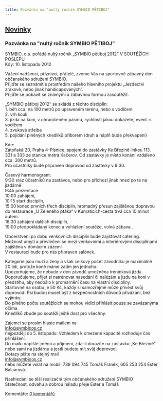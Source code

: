 ```yaml
---
title: Pozvánka na "nultý ročník SYMBIO PĚTIBOJ"
---
```

## [Novinky](index.php)

### Pozvánka na "nultý ročník SYMBIO PĚTIBOJ"

SYMBIO, o.s. pořádá nultý ročník „SYMBIO pětiboj 2012“ V SOUTĚŽÍCH POSLEPU  
Kdy: 10. listopadu 2012  
  
Vážení nadšenci, příznivci, přátelé, zveme Vás na sportovně zábavný den občanského sdružení SYMBIO.  
Přijďte se seznámit s prostředím našeho hlavního projektu „Jezdectví zrakově, nebo jinak handicapovaných“.  
Přijďte se pobavit se známými a zábavnou formou zasoutěžit.  
  
„SYMBIO pětiboj 2012“ se skládá z těchto disciplín:  
1\. běh cca. na 100 metrů po upraveném terénu, nebo s vodičem  
2\. vrh koulí  
3\. jízda na koni, v ohraničeném pásmu, rychlostí jakou dokážete, event. s vodičem  
4\. zvuková střelba  
5\. pojídání plněných knedlíků příborem (druh a náplň bude překvapení)  
  
Kde:  
Zátoňská 20, Praha 4-Písnice, spojení do zastávky Ke Březině linkou 113, 331 a 333 ze stanice metra Kačerov. Od zastávky je místo konání vzdáleno cca. 300 metrů.  
Pro účastníky bude připraven doprovod od zastávky v 9:30.  
  
Časový harmonogram:  
9:30 sraz účastníků na zastávce, nebo pro příchozí jinak hned po té na jízdárně  
9:45 prezentace  
10:00 zahájení,  
10:15 start disciplín,  
15:00 konec prvních třech disciplín, hromadný přesun zajištěnou dopravou  
do restaurace „U Zeleného ptáka“ v Kunraticích-cesta trvá cca 10 minut autem.  
16:30 zahájení dalších disciplín,  
19:00 předpokládaný konec a vyhlášení soutěže, volná zábava..  
  
Občerstvení po dobu venkovních disciplín bude zajišťovat catering.  
Možnost umytí a převlečení se mezi venkovními a interiérovými disciplínami zajištěna v domácím zázemí.  
V restauraci bude pro nás připraven salónek.  
  
Kategorie jsou muži a ženy a však celkový počet závodníku je maximálně 20 lidí, protože koně máme zatím jen jednoho.  
Upozorňujeme, že nebude v den závodů umožněna tréninková jízda.  
Doporučujeme, přijet si natrénovat nasedání či nalézání a jízdu na koni v předstihu, aby nedošlo k promarnění času na vlastní disciplíny.  
Startovné na osobu je 50 Kč, každý si samozřejmě může přivést svůj doprovod. Psi budou muset být z bezpečnostních důvodů přivázaní, bez vyjímky.  
Do plného počtu soutěžících se mohou vidící přihlásit pouze se zavázanýma očima.  
Knedlíků zbude po soutěži ještě dost pro všechny.  
  
  
Zájemci se prosím hlaste mailem na  
[info@symbioos.cz](mailform.php?mail=info@symbioos.cz)  
nejpozději do 5. listopadu. Vzhledem k omezené kapacitě rozhoduje čas přihlášení.  
Do mailu napište jméno a příjmení, zda-li dorazíte na zastávku „Ke Březině“ nebo sami na jízdárnu a jestli budete mít svůj doprovod.  
Dotazy pište na stejný mail  
[info@symbioos.cz](mailform.php?mail=info@symbioos.cz)  
nebo můžete volat na mobil: 739 094 745 Tomáš Franěk, 605 253 254 Ester Balcarová.  
  
Nashledání se těší realizační tým občanského sdružení SYMBIO  
Statečnost, odvahu a dobrou náladu přeje Ester a Tomáš

  
  

Komentáře: [0 komentářů](komentare.php?typ2=0&id=28)